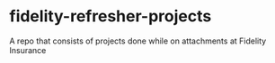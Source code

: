 # fidelity-refresher-projects
A repo that consists of projects done while on attachments at Fidelity Insurance

